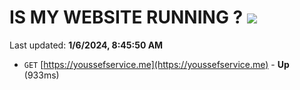 # IS MY WEBSITE RUNNING ? [![](https://img.shields.io/static/v1?label=Sponsor&message=%E2%9D%A4&logo=GitHub&color=%23fe8e86)](https://github.com/sponsors/<username>)

Last updated: **1/6/2024, 8:45:50 AM**

- `GET` [https://youssefservice.me](https://youssefservice.me) - **Up** (933ms)

